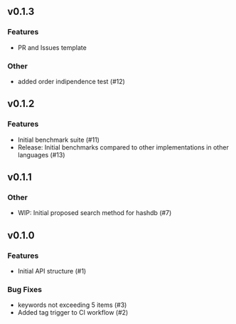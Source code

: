## v0.1.3

### Features

- PR and Issues template

### Other

- added order indipendence test (#12)

## v0.1.2

### Features

- Initial benchmark suite (#11)
- Release: Initial benchmarks compared to other implementations in other languages (#13)

## v0.1.1

### Other

- WIP: Initial proposed search method for hashdb (#7)

## v0.1.0

### Features

- Initial API structure (#1)

### Bug Fixes

- keywords not exceeding 5 items (#3)
- Added tag trigger to CI workflow (#2)

